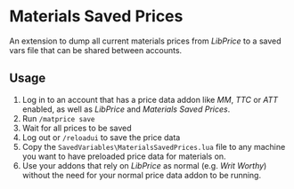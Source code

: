 # Materials Saved Prices

An extension to dump all current materials prices from *LibPrice* to a saved vars file that can be shared between accounts.

## Usage

1. Log in to an account that has a price data addon like *MM*, *TTC* or *ATT* enabled, as well as *LibPrice* and *Materials Saved Prices*.
2. Run `/matprice save`
3. Wait for all prices to be saved
4. Log out or `/reloadui` to save the price data
5. Copy the `SavedVariables\MaterialsSavedPrices.lua` file to any machine you want to have preloaded price data for materials on.
6. Use your addons that rely on *LibPrice* as normal (e.g. *Writ Worthy*) without the need for your normal price data addon to be running.